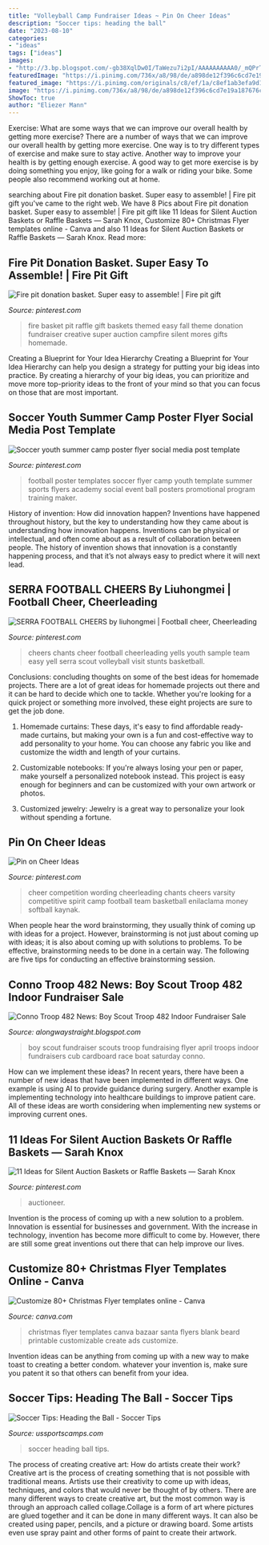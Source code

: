 ```yaml
---
title: "Volleyball Camp Fundraiser Ideas ~ Pin On Cheer Ideas"
description: "Soccer tips: heading the ball"
date: "2023-08-10"
categories:
- "ideas"
tags: ["ideas"]
images:
- "http://3.bp.blogspot.com/-gb38XqlDw0I/TaWezu7i2pI/AAAAAAAAAA0/_mQPrTWqaw0/s1600/Sale+Flyer-01.jpg"
featuredImage: "https://i.pinimg.com/736x/a8/98/de/a898de12f396c6cd7e19a187676cb60c--fire-pits-super-easy.jpg"
featured_image: "https://i.pinimg.com/originals/c8/ef/1a/c8ef1ab3efa9d1a8a3cbcc699fc3d56b.jpg"
image: "https://i.pinimg.com/736x/a8/98/de/a898de12f396c6cd7e19a187676cb60c--fire-pits-super-easy.jpg"
ShowToc: true
author: "Eliezer Mann"
---
```



Exercise: What are some ways that we can improve our overall health by getting more exercise?
There are a number of ways that we can improve our overall health by getting more exercise. One way is to try different types of exercise and make sure to stay active. Another way to improve your health is by getting enough exercise. A good way to get more exercise is by doing something you enjoy, like going for a walk or riding your bike. Some people also recommend working out at home.

	

		
searching about Fire pit donation basket. Super easy to assemble! | Fire pit gift you've came to the right web. We have 8 Pics about Fire pit donation basket. Super easy to assemble! | Fire pit gift like 11 Ideas for Silent Auction Baskets or Raffle Baskets — Sarah Knox, Customize 80+ Christmas Flyer templates online - Canva and also 11 Ideas for Silent Auction Baskets or Raffle Baskets — Sarah Knox. Read more:
		
    
## Fire Pit Donation Basket. Super Easy To Assemble! | Fire Pit Gift

<img loading=lazy src="https://i.pinimg.com/736x/a8/98/de/a898de12f396c6cd7e19a187676cb60c--fire-pits-super-easy.jpg" onerror="this.onerror=null;this.src='https://tse2.mm.bing.net/th?id=OIP.rmcrpJBPSgZsOFmYeBCLCQHaJ3&amp;pid=15.1';" alt="Fire pit donation basket. Super easy to assemble! | Fire pit gift">

_Source: pinterest.com_

>fire basket pit raffle gift baskets themed easy fall theme donation fundraiser creative super auction campfire silent mores gifts homemade. 

	

Creating a Blueprint for Your Idea Hierarchy
Creating a Blueprint for Your Idea Hierarchy can help you design a strategy for putting your big ideas into practice. By creating a hierarchy of your big ideas, you can prioritize and move more top-priority ideas to the front of your mind so that you can focus on those that are most important.

    
## Soccer Youth Summer Camp Poster Flyer Social Media Post Template

<img loading=lazy src="https://i.pinimg.com/originals/c8/ef/1a/c8ef1ab3efa9d1a8a3cbcc699fc3d56b.jpg" onerror="this.onerror=null;this.src='https://tse4.mm.bing.net/th?id=OIP.OYmtjvYrQcQ7KC_ON9fjRQHaLH&amp;pid=15.1';" alt="Soccer youth summer camp poster flyer social media post template">

_Source: pinterest.com_

>football poster templates soccer flyer camp youth template summer sports flyers academy social event ball posters promotional program training maker. 

	

History of invention: How did innovation happen?
Inventions have happened throughout history, but the key to understanding how they came about is understanding how innovation happens. Inventions can be physical or intellectual, and often come about as a result of collaboration between people. The history of invention shows that innovation is a constantly happening process, and that it’s not always easy to predict where it will next lead.

    
## SERRA FOOTBALL CHEERS By Liuhongmei | Football Cheer, Cheerleading

<img loading=lazy src="https://i.pinimg.com/736x/d5/d4/d5/d5d4d5231f7e69a80fec6ef64a25d3fc--cheers-and-chants-cheer-routines.jpg" onerror="this.onerror=null;this.src='https://tse4.mm.bing.net/th?id=OIP.zzlllB3TYJ009pdVojVoQAAAAA&amp;pid=15.1';" alt="SERRA FOOTBALL CHEERS by liuhongmei | Football cheer, Cheerleading">

_Source: pinterest.com_

>cheers chants cheer football cheerleading yells youth sample team easy yell serra scout volleyball visit stunts basketball. 

	

Conclusions: concluding thoughts on some of the best ideas for homemade projects.
There are a lot of great ideas for homemade projects out there and it can be hard to decide which one to tackle. Whether you're looking for a quick project or something more involved, these eight projects are sure to get the job done. 
1. Homemade curtains: These days, it's easy to find affordable ready-made curtains, but making your own is a fun and cost-effective way to add personality to your home. You can choose any fabric you like and customize the width and length of your curtains.

2. Customizable notebooks: If you're always losing your pen or paper, make yourself a personalized notebook instead. This project is easy enough for beginners and can be customized with your own artwork or photos.

3. Customized jewelry: Jewelry is a great way to personalize your look without spending a fortune.

    
## Pin On Cheer Ideas

<img loading=lazy src="https://i.pinimg.com/736x/ea/29/71/ea2971a5deb4bccec0858b2d8d82d490.jpg" onerror="this.onerror=null;this.src='https://tse4.mm.bing.net/th?id=OIP.CgQjlLPbVxKVJFI6m2RVJQHaNL&amp;pid=15.1';" alt="Pin on Cheer Ideas">

_Source: pinterest.com_

>cheer competition wording cheerleading chants cheers varsity competitive spirit camp football team basketball enilaclama money softball kaynak. 

	

When people hear the word brainstorming, they usually think of coming up with ideas for a project. However, brainstorming is not just about coming up with ideas; it is also about coming up with solutions to problems. To be effective, brainstorming needs to be done in a certain way. The following are five tips for conducting an effective brainstorming session.

    
## Conno Troop 482 News: Boy Scout Troop 482 Indoor Fundraiser Sale

<img loading=lazy src="http://3.bp.blogspot.com/-gb38XqlDw0I/TaWezu7i2pI/AAAAAAAAAA0/_mQPrTWqaw0/s1600/Sale+Flyer-01.jpg" onerror="this.onerror=null;this.src='https://tse2.mm.bing.net/th?id=OIP.uTm6bJfu6gYYnMoDOzb60QHaLc&amp;pid=15.1';" alt="Conno Troop 482 News: Boy Scout Troop 482 Indoor Fundraiser Sale">

_Source: alongwaystraight.blogspot.com_

>boy scout fundraiser scouts troop fundraising flyer april troops indoor fundraisers cub cardboard race boat saturday conno. 

	

How can we implement these ideas?
In recent years, there have been a number of new ideas that have been implemented in different ways. One example is using AI to provide guidance during surgery. Another example is implementing technology into healthcare buildings to improve patient care. All of these ideas are worth considering when implementing new systems or improving current ones.

    
## 11 Ideas For Silent Auction Baskets Or Raffle Baskets — Sarah Knox

<img loading=lazy src="https://i.pinimg.com/originals/2b/31/90/2b319097ba95a965f31a4c831d8479c7.png" onerror="this.onerror=null;this.src='https://tse3.mm.bing.net/th?id=OIP.SmpLb4n4G9gaulE-o_wuPgHaLG&amp;pid=15.1';" alt="11 Ideas for Silent Auction Baskets or Raffle Baskets — Sarah Knox">

_Source: pinterest.com_

>auctioneer. 

	

Invention is the process of coming up with a new solution to a problem. Innovation is essential for businesses and government. With the increase in technology, invention has become more difficult to come by. However, there are still some great inventions out there that can help improve our lives.

    
## Customize 80+ Christmas Flyer Templates Online - Canva

<img loading=lazy src="https://marketplace.canva.com/MAC5DkNqXSE/1/0/thumbnail_large-5/canva-illustrated-santa-beard-christmas-bazaar-flyer-MAC5DkNqXSE.jpg" onerror="this.onerror=null;this.src='https://tse3.mm.bing.net/th?id=OIP.10n1xEMR4Qz6fSOWzYCTfAAAAA&amp;pid=15.1';" alt="Customize 80+ Christmas Flyer templates online - Canva">

_Source: canva.com_

>christmas flyer templates canva bazaar santa flyers blank beard printable customizable create ads customize. 

	

Invention ideas can be anything from coming up with a new way to make toast to creating a better condom. whatever your invention is, make sure you patent it so that others can benefit from your idea.

    
## Soccer Tips: Heading The Ball - Soccer Tips

<img loading=lazy src="https://www.ussportscamps.com/media/images/soccer/nike/tips/header.jpg" onerror="this.onerror=null;this.src='https://tse2.mm.bing.net/th?id=OIP.507f-jiRbAIsI_uMQ3NMiwHaEY&amp;pid=15.1';" alt="Soccer Tips: Heading the Ball - Soccer Tips">

_Source: ussportscamps.com_

>soccer heading ball tips. 

	

The process of creating creative art: How do artists create their work?
Creative art is the process of creating something that is not possible with traditional means. Artists use their creativity to come up with ideas, techniques, and colors that would never be thought of by others. There are many different ways to create creative art, but the most common way is through an approach called collage.Collage is a form of art where pictures are glued together and it can be done in many different ways. It can also be created using paper, pencils, and a picture or drawing board. Some artists even use spray paint and other forms of paint to create their artwork.

